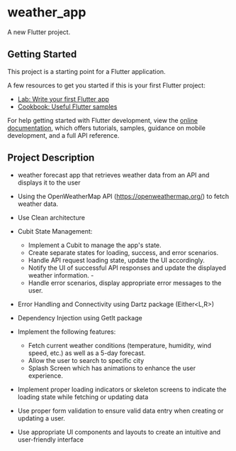 # weather_app

A new Flutter project.

## Getting Started

This project is a starting point for a Flutter application.

A few resources to get you started if this is your first Flutter project:

- [Lab: Write your first Flutter app](https://docs.flutter.dev/get-started/codelab)
- [Cookbook: Useful Flutter samples](https://docs.flutter.dev/cookbook)

For help getting started with Flutter development, view the
[online documentation](https://docs.flutter.dev/), which offers tutorials,
samples, guidance on mobile development, and a full API reference.

## Project Description
- weather forecast app that retrieves weather data from an API and displays it to the 
user
- Using the OpenWeatherMap API (https://openweathermap.org/) to fetch weather data.
- Use Clean architecture
- Cubit State Management:
  - Implement a Cubit to manage the app's state.
  - Create separate states for loading, success, and error scenarios.
  - Handle API request loading state, update the UI accordingly.
  - Notify the UI of successful API responses and update the displayed weather             information. -
  - Handle error scenarios, display appropriate error messages to the user.
-  Error Handling and Connectivity using Dartz package (Either<L,R>)
-  Dependency Injection using GetIt package
- Implement the following features:
    - Fetch current weather conditions (temperature, humidity, wind speed, etc.) as well     as a 5-day forecast.
    - Allow the user to search to specific city
    - Splash Screen which has animations to enhance the user experience.
  
- Implement proper loading indicators or skeleton screens to indicate the loading
  state while fetching or updating data
  
- Use proper form validation to ensure valid data entry when creating or updating a
  user.
  
- Use appropriate UI components and layouts to create an intuitive and user-friendly
  interface
  
